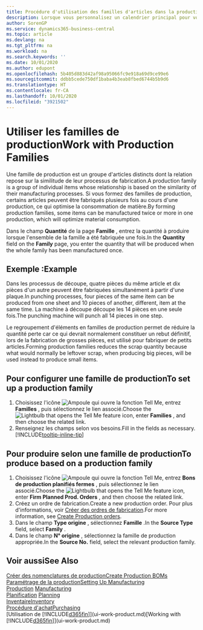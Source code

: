 ```yaml
---
title: Procédure d'utilisation des familles d'articles dans la production | Microsoft Docs
description: Lorsque vous personnalisez un calendrier principal pour votre compagnie ou pour l'un de ses partenaires commerciaux, votre tâche consiste essentiellement à modifier l'état des jours ouvrés et chômés.
author: SorenGP
ms.service: dynamics365-business-central
ms.topic: article
ms.devlang: na
ms.tgt_pltfrm: na
ms.workload: na
ms.search.keywords: ''
ms.date: 10/01/2020
ms.author: edupont
ms.openlocfilehash: 5b405d883d42af98a95066fc9e918a69d9ce99e6
ms.sourcegitcommit: ddbb5cede750df1baba4b3eab8fbed6744b5b9d6
ms.translationtype: HT
ms.contentlocale: fr-CA
ms.lasthandoff: 10/01/2020
ms.locfileid: "3921502"
---
```

# <a name="work-with-production-families"></a><span data-ttu-id="11cfc-103">Utiliser les familles de production</span><span class="sxs-lookup"><span data-stu-id="11cfc-103">Work with Production Families</span></span>
<span data-ttu-id="11cfc-104">Une famille de production est un groupe d'articles distincts dont la relation repose sur la similitude de leur processus de fabrication.</span><span class="sxs-lookup"><span data-stu-id="11cfc-104">A production family is a group of individual items whose relationship is based on the similarity of their manufacturing processes.</span></span> <span data-ttu-id="11cfc-105">Si vous formez des familles de production, certains articles peuvent être fabriqués plusieurs fois au cours d'une production, ce qui optimise la consommation de matière.</span><span class="sxs-lookup"><span data-stu-id="11cfc-105">By forming production families, some items can be manufactured twice or more in one production, which will optimize material consumption.</span></span>

<span data-ttu-id="11cfc-106">Dans le champ **Quantité** de la page **Famille** , entrez la quantité à produire lorsque l'ensemble de la famille a été fabriquée une fois.</span><span class="sxs-lookup"><span data-stu-id="11cfc-106">In the **Quantity** field on the **Family** page, you enter the quantity that will be produced when the whole family has been manufactured once.</span></span>

## <a name="example"></a><span data-ttu-id="11cfc-107">Exemple :</span><span class="sxs-lookup"><span data-stu-id="11cfc-107">Example</span></span>
<span data-ttu-id="11cfc-108">Dans les processus de découpe, quatre pièces du même article et dix pièces d'un autre peuvent être fabriquées simultanément à partir d'une plaque.</span><span class="sxs-lookup"><span data-stu-id="11cfc-108">In punching processes, four pieces of the same item can be produced from one sheet and 10 pieces of another, different, item at the same time.</span></span> <span data-ttu-id="11cfc-109">La machine à découpe découpe les 14 pièces en une seule fois.</span><span class="sxs-lookup"><span data-stu-id="11cfc-109">The punching machine will punch all 14 pieces in one step.</span></span>

<span data-ttu-id="11cfc-110">Le regroupement d'éléments en familles de production permet de réduire la quantité perte car ce qui devrait normalement constituer un rebut définitif, lors de la fabrication de grosses pièces, est utilisé pour fabriquer de petits articles.</span><span class="sxs-lookup"><span data-stu-id="11cfc-110">Forming production families reduces the scrap quantity because what would normally be leftover scrap, when producing big pieces, will be used instead to produce small items.</span></span>

## <a name="to-set-up-a-production-family"></a><span data-ttu-id="11cfc-111">Pour configurer une famille de production</span><span class="sxs-lookup"><span data-stu-id="11cfc-111">To set up a production family</span></span>
1. <span data-ttu-id="11cfc-112">Choisissez l'icône ![Ampoule qui ouvre la fonction Tell Me](media/ui-search/search_small.png "Dites-moi ce que vous voulez faire"), entrez **Familles** , puis sélectionnez le lien associé.</span><span class="sxs-lookup"><span data-stu-id="11cfc-112">Choose the ![Lightbulb that opens the Tell Me feature](media/ui-search/search_small.png "Tell me what you want to do") icon, enter **Families** , and then choose the related link.</span></span>
2. <span data-ttu-id="11cfc-113">Renseignez les champs selon vos besoins.</span><span class="sxs-lookup"><span data-stu-id="11cfc-113">Fill in the fields as necessary.</span></span> [!INCLUDE[tooltip-inline-tip](includes/tooltip-inline-tip_md.md)]

## <a name="to-produce-based-on-a-production-family"></a><span data-ttu-id="11cfc-114">Pour produire selon une famille de production</span><span class="sxs-lookup"><span data-stu-id="11cfc-114">To produce based on a production family</span></span>
1. <span data-ttu-id="11cfc-115">Choisissez l'icône ![Ampoule qui ouvre la fonction Tell Me](media/ui-search/search_small.png "Dites-moi ce que vous voulez faire"), entrez **Bons de production planifiés fermes** , puis sélectionnez le lien associé.</span><span class="sxs-lookup"><span data-stu-id="11cfc-115">Choose the ![Lightbulb that opens the Tell Me feature](media/ui-search/search_small.png "Tell me what you want to do") icon, enter **Firm Planned Prod. Orders** , and then choose the related link.</span></span>
2. <span data-ttu-id="11cfc-116">Créez un ordre de fabrication.</span><span class="sxs-lookup"><span data-stu-id="11cfc-116">Create a new production order.</span></span> <span data-ttu-id="11cfc-117">Pour plus d'informations, voir [Créer des ordres de fabrication](production-how-to-create-production-orders.md).</span><span class="sxs-lookup"><span data-stu-id="11cfc-117">For more information, see [Create Production orders](production-how-to-create-production-orders.md).</span></span>
3. <span data-ttu-id="11cfc-118">Dans le champ **Type origine** , sélectionnez **Famille** .</span><span class="sxs-lookup"><span data-stu-id="11cfc-118">In the **Source Type** field, select **Family** .</span></span>  
4. <span data-ttu-id="11cfc-119">Dans le champ **N° origine** , sélectionnez la famille de production appropriée.</span><span class="sxs-lookup"><span data-stu-id="11cfc-119">In the **Source No.** field, select the relevant production family.</span></span>

## <a name="see-also"></a><span data-ttu-id="11cfc-120">Voir aussi</span><span class="sxs-lookup"><span data-stu-id="11cfc-120">See Also</span></span>
[<span data-ttu-id="11cfc-121">Créer des nomenclatures de production</span><span class="sxs-lookup"><span data-stu-id="11cfc-121">Create Production BOMs</span></span>](production-how-to-create-production-boms.md)  
[<span data-ttu-id="11cfc-122">Paramétrage de la production</span><span class="sxs-lookup"><span data-stu-id="11cfc-122">Setting Up Manufacturing</span></span>](production-configure-production-processes.md)  
<span data-ttu-id="11cfc-123">[Production](production-manage-manufacturing.md)  </span><span class="sxs-lookup"><span data-stu-id="11cfc-123">[Manufacturing](production-manage-manufacturing.md)  </span></span>  
<span data-ttu-id="11cfc-124">[Planification](production-planning.md) </span><span class="sxs-lookup"><span data-stu-id="11cfc-124">[Planning](production-planning.md) </span></span>  
[<span data-ttu-id="11cfc-125">Inventaire</span><span class="sxs-lookup"><span data-stu-id="11cfc-125">Inventory</span></span>](inventory-manage-inventory.md)  
[<span data-ttu-id="11cfc-126">Procédure d'achat</span><span class="sxs-lookup"><span data-stu-id="11cfc-126">Purchasing</span></span>](purchasing-manage-purchasing.md)  
<span data-ttu-id="11cfc-127">[Utilisation de [!INCLUDE[d365fin](includes/d365fin_md.md)]](ui-work-product.md)</span><span class="sxs-lookup"><span data-stu-id="11cfc-127">[Working with [!INCLUDE[d365fin](includes/d365fin_md.md)]](ui-work-product.md)</span></span>
